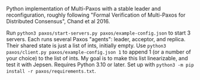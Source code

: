 Python implementation of Multi-Paxos with a stable leader and reconfiguration, roughly following
"Formal Verification of Multi-Paxos for Distributed Consensus", Chand et al 2016.

Run `python3 paxos/start-servers.py paxos/example-config.json` to start 3 servers. Each runs several
Paxos "agents": leader, acceptor, and replica. Their shared state is just a list of ints, initially
empty.
Use `python3 paxos/client.py paxos/example-config.json 1` to append 1 (or a number of your choice)
to the list of ints. My goal is to make this list linearizable, and test it with Jepsen.
Requires Python 3.10 or later. Set up with `python3 -m pip install -r paxos/requirements.txt`.
